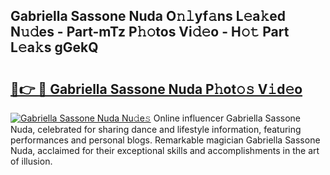 ## Gabriella Sassone Nuda O𝚗𝚕yf𝚊ns L𝚎a𝚔ed N𝚞𝚍es - Part-mTz P𝚑𝚘tos Vi𝚍𝚎o - H𝚘𝚝 Part L𝚎a𝚔s gGekQ

# <h2><a href="http://kfe4ce.oniu.top/?m=Gabriella+Sassone+Nuda">🔗👉 🔴 Gabriella Sassone Nuda P𝚑ot𝚘𝚜 V𝚒d𝚎o</a></h2>

[![Gabriella Sassone Nuda Nu𝚍e𝚜](https://i.imgur.com/0qMVB7G.gif)](http://kfe4ce.oniu.top/?m=Gabriella+Sassone+Nuda)
Online influencer Gabriella Sassone Nuda, celebrated for sharing dance and lifestyle information, featuring performances and personal blogs. Remarkable magician Gabriella Sassone Nuda, acclaimed for their exceptional skills and accomplishments in the art of illusion.  
